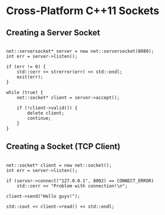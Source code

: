 Cross-Platform C++11 Sockets
==================

## Creating a Server Socket

```

net::serversocket* server = new net::serversocket(8080);
int err = server->listen();

if (err != 0) {
    std::cerr << strerror(err) << std::endl;
    exit(err);
}

while (true) {
    net::socket* client = server->accept();
    
    if (!client->valid()) {
        delete client;
        continue;
    }
}

```

## Creating a Socket (TCP Client)

```

net::socket* client = new net::socket();
int err = server->listen();

if (server->connect("127.0.0.1", 8002) == CONNECT_ERROR)
    std::cerr << "Problem with connection!\n";

client->send("Hello guys!");

std::cout << client->read() << std::endl;

```
